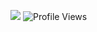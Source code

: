 ![](https://img.shields.io/badge/-Python%20Developer-3776AB?logo=python&logoColor=FFD43B&style=for-the-badge)
![Profile Views](https://komarev.com/ghpvc/?username=isamytanaka&style=flat-square&color=green&label=visualizações&border_radius=10)